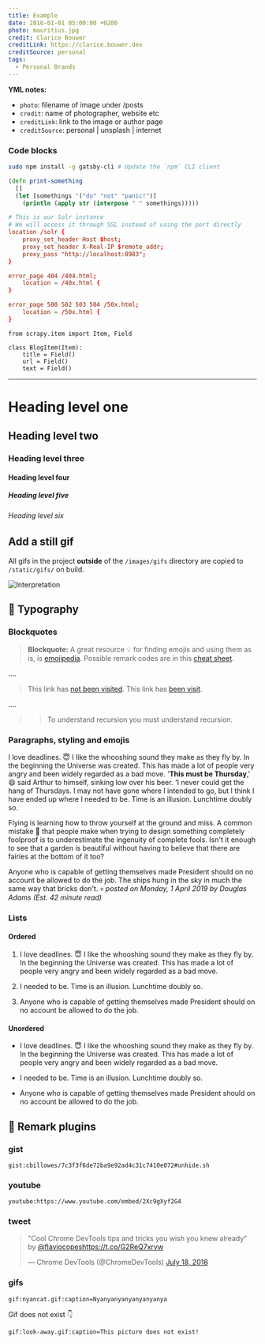 ```yaml
---
title: Example
date: 2016-01-01 05:00:00 +0200
photo: mauritius.jpg
credit: Clarice Bouwer
creditLink: https://clarice.bouwer.dev
creditSource: personal
tags:
  - Personal Brands
---
```


**YML notes:**
* `photo`: filename of image under /posts
* `credit`: name of photographer, website etc
* `creditLink`: link to the image or author page
* `creditSource`: personal | unsplash | internet

### Code blocks

```bash
sudo npm install -g gatsby-cli # Update the `npm` CLI client
```

```clojure
(defn print-something
  []
  (let [somethings '("do" "not" "panic!")]
    (println (apply str (interpose " " somethings)))))
```


```nginx:title=nginx.conf
# This is our Solr instance
# We will access it through SSL instead of using the port directly
location /solr {
    proxy_set_header Host $host;
    proxy_set_header X-Real-IP $remote_addr;
    proxy_pass "http://localhost:8983";
}

error_page 404 /404.html;
    location = /40x.html {
}

error_page 500 502 503 504 /50x.html;
    location = /50x.html {
}
```

```python{numberLines: true}
from scrapy.item import Item, Field

class BlogItem(Item):
    title = Field()
    url = Field()
    text = Field()
```

---

# Heading level one

## Heading level two

### Heading level three

#### Heading level four

##### Heading level five

###### Heading level six

## Add a still gif

All gifs in the project **outside** of the `/images/gifs` directory are copied to `/static/gifs/` on build.

![Interpretation](/static/gifs/endianness.gif "Example of a 32-bit integer committed to memory differently for big-endian and little-endian")

## :art: Typography

### Blockquotes

> **Blockquote:**
> A great resource :bulb: for finding emojis and using them as is, is [emojipedia](https://emojipedia.org/).
> Possible remark codes are in this [cheat sheet](https://www.webfx.com/tools/emoji-cheat-sheet/).

....

> This link has [not been visited](http://you-aint-going-nowhere.ever).
> This link has [been visit](/#).

....

> > To understand recursion you must understand recursion.

### Paragraphs, styling and emojis
I love deadlines. :innocent: I like the whooshing sound they make as they fly by. In the beginning the Universe was created. This has made a lot of people very angry and been widely regarded as a bad move. '**This must be Thursday**,' :smile: said Arthur to himself, sinking low over his beer. 'I never could get the hang of Thursdays. I may not have gone where I intended to go, but I think I have ended up where I needed to be. Time is an illusion. Lunchtime doubly so.

Flying is learning how to throw yourself at the ground and miss. A common mistake :green_heart: that people make when trying to design something completely foolproof is to underestimate the ingenuity of complete fools. Isn't it enough to see that a garden is beautiful without having to believe that there are fairies at the bottom of it too?

Anyone who is capable of getting themselves made President should on no account be allowed to do the job. The ships hung in the sky in much the same way that bricks don't. :skull:
*posted on Monday, 1 April 2019 by Douglas Adams (Est. 42 minute read)*

### Lists

#### Ordered

1. I love deadlines. :innocent: I like the whooshing sound they make as they fly by. In the beginning the Universe was created.
   This has made a lot of people very angry and been widely regarded as a bad move.

1. I needed to be. Time is an illusion. Lunchtime doubly so.

1. Anyone who is capable of getting themselves made President should on no account be allowed to do the job.

#### Unordered

* I love deadlines. :innocent: I like the whooshing sound they make as they fly by. In the beginning the Universe was created.
  This has made a lot of people very angry and been widely regarded as a bad move.

* I needed to be. Time is an illusion. Lunchtime doubly so.

* Anyone who is capable of getting themselves made President should on no account be allowed to do the job.


## :tada: Remark plugins

### gist

`gist:cbillowes/7c3f3f6de72ba9e92ad4c31c7410e072#unhide.sh`

### youtube

`youtube:https://www.youtube.com/embed/2Xc9gXyf2G4`

### tweet

<blockquote class="twitter-tweet" data-lang="en"><p lang="en" dir="ltr">&quot;Cool Chrome DevTools tips and tricks you wish you knew already&quot; by <a href="https://twitter.com/flaviocopes?ref_src=twsrc%5Etfw">@flaviocopes</a><a href="https://t.co/G2ReQ7xrvw">https://t.co/G2ReQ7xrvw</a></p>&mdash; Chrome DevTools (@ChromeDevTools) <a href="https://twitter.com/ChromeDevTools/status/1019627868500955137?ref_src=twsrc%5Etfw">July 18, 2018</a></blockquote>

### gifs

`gif:nyancat.gif:caption=Nyanyanyanyanyanyanya`

Gif does not exist :point_down:

`gif:look-away.gif:caption=This picture does not exist!`
